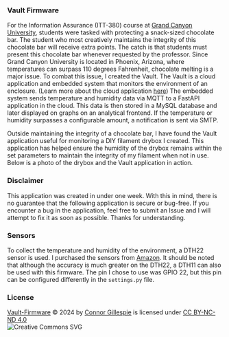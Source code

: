 ### Vault Firmware
For the Information Assurance (ITT-380) course at [Grand Canyon University](https://gcu.edu), students were tasked with protecting a snack-sized chocolate bar. The student who most creatively maintains the integrity of this chocolate bar will receive extra points. The catch is that students must present this chocolate bar whenever requested by the professor. Since Grand Canyon University is located in Phoenix, Arizona, where temperatures can surpass 110 degrees Fahrenheit, chocolate melting is a major issue. To combat this issue, I created the Vault. The Vault is a cloud application and embedded system that monitors the environment of an enclosure. (Learn more about the cloud application [here](https://github.com/itsconnorgillespie/Vault-Firmware)) The embedded system sends temperature and humidity data via MQTT to a FastAPI application in the cloud. This data is then stored in a MySQL database and later displayed on graphs on an analytical frontend. If the temperature or humidity surpasses a configurable amount, a notification is sent via SMTP. 

Outside maintaining the integrity of a chocolate bar, I have found the Vault application useful for monitoring a DIY filament drybox I created. This application has helped ensure the humidity of the drybox remains within the set parameters to maintain the integrity of my filament when not in use. Below is a photo of the drybox and the Vault application in action.

### Disclaimer

This application was created in under one week. With this in mind, there is no guarantee that the following application is secure or bug-free. If you encounter a bug in the application, feel free to submit an Issue and I will attempt to fix it as soon as possible. Thanks for understanding.

### Sensors

To collect the temperature and humidity of the environment, a DTH22 sensor is used. I purchased the sensors from [Amazon](https://www.amazon.com/HiLetgo-Temperature-Humidity-Electronic-Practice/dp/B0795F19W6/ref=asc_df_B0795F19W6/?tag=hyprod-20&linkCode=df0&hvadid=692875362841&hvpos=&hvnetw=g&hvrand=13977344509611099852&hvpone=&hvptwo=&hvqmt=&hvdev=c&hvdvcmdl=&hvlocint=&hvlocphy=9029977&hvtargid=pla-2281435180298&mcid=84e36b67ede23d50a31d5fc6eed59ac6&hvocijid=13977344509611099852-B0795F19W6-&hvexpln=73&th=1). It should be noted that although the accuracy is much greater on the DTH22, a DTH11 can also be used with this firmware. The pin I chose to use was GPIO 22, but this pin can be configured differently in the `settings.py` file. 

### License
[Vault-Firmware](https://github.com/connorgillespie/Vault-Firmware) © 2024 by [Connor Gillespie](https://github.com/connorgillespie) is licensed under [CC BY-NC-ND 4.0](http://creativecommons.org/licenses/by-nc-nd/4.0/?ref=chooser-v1)  
![Creative Commons SVG](http://i.creativecommons.org/l/by-nc-nd/3.0/88x31.png)
